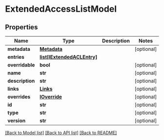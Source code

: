 # ExtendedAccessListModel

## Properties
Name | Type | Description | Notes
------------ | ------------- | ------------- | -------------
**metadata** | [**Metadata**](Metadata.md) |  | [optional] 
**entries** | [**list[IExtendedACLEntry]**](IExtendedACLEntry.md) |  | 
**overridable** | **bool** |  | [optional] 
**name** | **str** |  | [optional] 
**description** | **str** |  | [optional] 
**links** | [**Links**](Links.md) |  | [optional] 
**overrides** | [**IOverride**](IOverride.md) |  | [optional] 
**id** | **str** |  | [optional] 
**type** | **str** |  | [optional] 
**version** | **str** |  | [optional] 

[[Back to Model list]](../README.md#documentation-for-models) [[Back to API list]](../README.md#documentation-for-api-endpoints) [[Back to README]](../README.md)


